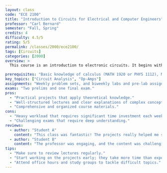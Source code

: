 ```yaml
---
layout: class
code: "ECE 2100"
title: "Introduction to Circuits for Electrical and Computer Engineers"
professor: "Carl Bernard"
semester: "Fall, Spring"
credits: 4
difficulty: 4.5/5
rating: 5/5
permalink: /classes/2000/ece2100/
tags: [Circuits]
categories: [2000]
overview: >
  This course is an introduction to electronic circuits. It begins with basic quantities used to characterize circuit operation (like current, voltage, and power) and then enforces several physical laws of circuit analysis. The material includes passive circuit elements such as resistors, inductors, and capacitors under constant dc, transient, and sinusoidal steady-state conditions. Active components including transistors and Op-Amps are also introduced and used to build simple amplifiers and switching power converters. Students learn to utilize concepts like Laplace transforms and associated transfer functions for circuit analysis. In the lab part of the course, students learn how to use modern instruments to test circuits and develop some simple modeling software in MATLAB to numerically predict the results from analysis and experiment.

prerequisites: "Basic knowledge of calculus (MATH 1920 or PHYS 1112), MATH 2930 and PHYS 2213 are highly recommended as pre/corequesites"
key_topics: ["Circuit Analysis", "Op-Amps"]
assignments: "Weekly problem sets, and biweekly labs and pre-lab assignments."
exams: "Two prelims and one final exam."
pros:
  - "Practical projects that apply theoretical knowledge."
  - "Well-structured lectures and clear explanations of complex concepts."
  - "Comprehensive and organized course materials."
cons:
  - "Heavy workload that requires significant time investment each week."
  - "Challenging exams that require deep understanding."
reviews:
  - author: "Student A"
    content: "This class was fantastic! The projects really helped me solidify my understanding of machine learning concepts."
  - author: "Student B"
    content: "The professor was engaging, and the content was challenging but rewarding. Definitely a must-take if you're into AI."
tips:
  - "Make sure to review lectures regularly."
  - "Start working on the projects early; they take more time than expected."
  - "Attend office hours and study groups to tackle difficult topics."
---
```

